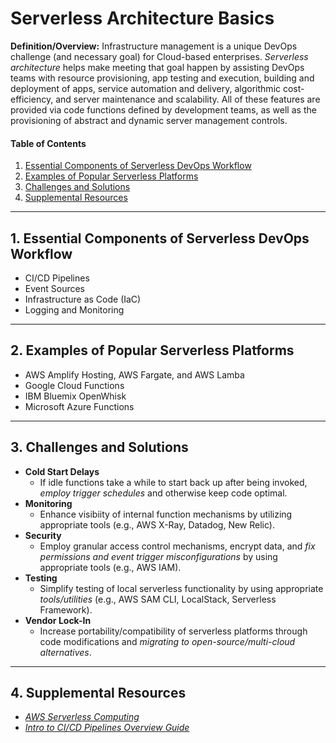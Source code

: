 # Serverless Architecture Basics
**Definition/Overview:** Infrastructure management is a unique DevOps challenge (and necessary goal) for Cloud-based enterprises. *Serverless architecture* helps make meeting that goal happen by assisting DevOps teams with resource provisioning, app testing and execution, building and deployment of apps, service automation and delivery, algorithmic cost-efficiency, and server maintenance and scalability. All of these features are provided via code functions defined by development teams, as well as the provisioning of abstract and dynamic server management controls.
  
#### Table of Contents

1. [Essential Components of Serverless DevOps Workflow](#components)
2. [Examples of Popular Serverless Platforms](#platforms)
3. [Challenges and Solutions](#cands)
4. [Supplemental Resources](#supplemental)
   
<hr />
  
## 1. <a name="components">Essential Components of Serverless DevOps Workflow</a>
  
* CI/CD Pipelines
* Event Sources
* Infrastructure as Code (IaC)
* Logging and Monitoring
  
<hr />
  
## 2. <a name="platforms">Examples of Popular Serverless Platforms</a>
  
* AWS Amplify Hosting, AWS Fargate, and AWS Lamba
* Google Cloud Functions
* IBM Bluemix OpenWhisk
* Microsoft Azure Functions
  
<hr />
  
## 3. <a name="cands">Challenges and Solutions</a>
  
* **Cold Start Delays**
  + If idle functions take a while to start back up after being invoked, *employ trigger schedules* and otherwise keep code optimal.
* **Monitoring**
  + Enhance visibiity of internal function mechanisms by utilizing appropriate tools (e.g., AWS X-Ray, Datadog, New Relic).
* **Security**
  + Employ granular access control mechanisms, encrypt data, and *fix permissions and event trigger misconfigurations* by using appropriate tools (e.g., AWS IAM).
* **Testing**
  + Simplify testing of local serverless functionality by using appropriate *tools/utilities* (e.g., AWS SAM CLI, LocalStack, Serverless Framework).
* **Vendor Lock-In**
  + Increase portability/compatibility of serverless platforms through code modifications and *migrating to open-source/multi-cloud alternatives*.

<hr />
  
## 4. <a name="supplemental">Supplemental Resources</a>

* *[AWS Serverless Computing](https://aws.amazon.com/serverless/)*
* *[Intro to CI/CD Pipelines Overview Guide](https://github.com/chaseofthejungle/intro-to-ci-cd-pipelines)*
